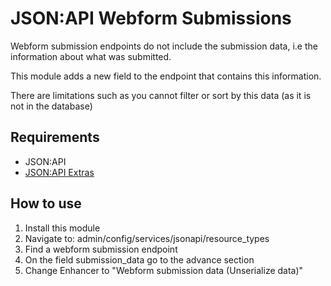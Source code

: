 # JSON:API Webform Submissions

Webform submission endpoints do not include the submission data, i.e the information about what was submitted.

This module adds a new field to the endpoint that contains this information.

There are limitations such as you cannot filter or sort by this data (as it is not in the database)

## Requirements
* JSON:API
* [JSON:API Extras](https://www.drupal.org/project/jsonapi_extras)

## How to use
1. Install this module
1. Navigate to: admin/config/services/jsonapi/resource_types
1. Find a webform submission endpoint
1. On the field submission_data go to the advance section
1. Change Enhancer to "Webform submission data (Unserialize data)"